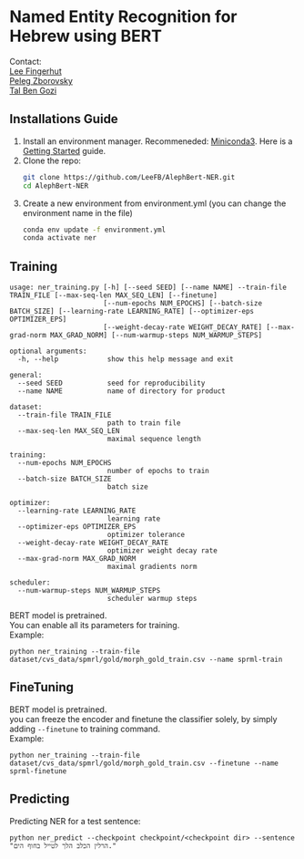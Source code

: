 # Named Entity Recognition for Hebrew using BERT

Contact: \
[Lee Fingerhut](mailto:leefingerhut@gmail.com)  \
[Peleg Zborovsky](mailto:peleg122@gmail.com) \
[Tal Ben Gozi](mailto:talbg9@gmail.com) 

## Installations Guide
1. Install an environment manager. Recommeneded: [Miniconda3](https://docs.conda.io/en/latest/miniconda.html).
   Here is a [Getting Started](https://docs.conda.io/projects/conda/en/latest/user-guide/getting-started.html#starting-conda) guide.
2. Clone the repo:
   ```sh
   git clone https://github.com/LeeFB/AlephBert-NER.git
   cd AlephBert-NER
   ```
4. Create a new environment from environment.yml (you can change the environment name in the file)
   ```sh
   conda env update -f environment.yml
   conda activate ner
   ```

## Training

```buildoutcfg
usage: ner_training.py [-h] [--seed SEED] [--name NAME] --train-file TRAIN_FILE [--max-seq-len MAX_SEQ_LEN] [--finetune]
                       [--num-epochs NUM_EPOCHS] [--batch-size BATCH_SIZE] [--learning-rate LEARNING_RATE] [--optimizer-eps OPTIMIZER_EPS]
                       [--weight-decay-rate WEIGHT_DECAY_RATE] [--max-grad-norm MAX_GRAD_NORM] [--num-warmup-steps NUM_WARMUP_STEPS]

optional arguments:
  -h, --help            show this help message and exit

general:
  --seed SEED           seed for reproducibility
  --name NAME           name of directory for product

dataset:
  --train-file TRAIN_FILE
                        path to train file
  --max-seq-len MAX_SEQ_LEN
                        maximal sequence length

training:
  --num-epochs NUM_EPOCHS
                        number of epochs to train
  --batch-size BATCH_SIZE
                        batch size

optimizer:
  --learning-rate LEARNING_RATE
                        learning rate
  --optimizer-eps OPTIMIZER_EPS
                        optimizer tolerance
  --weight-decay-rate WEIGHT_DECAY_RATE
                        optimizer weight decay rate
  --max-grad-norm MAX_GRAD_NORM
                        maximal gradients norm

scheduler:
  --num-warmup-steps NUM_WARMUP_STEPS
                        scheduler warmup steps
```
BERT model is pretrained. \
You can enable all its parameters for training. \
Example:
```buildoutcfg
python ner_training --train-file dataset/cvs_data/spmrl/gold/morph_gold_train.csv --name sprml-train
```

## FineTuning 
BERT model is pretrained. \
you can freeze the encoder and finetune the classifier solely, by simply adding `--finetune` to training command. \
Example: 
```buildoutcfg
python ner_training --train-file dataset/cvs_data/spmrl/gold/morph_gold_train.csv --finetune --name sprml-finetune
```

## Predicting
Predicting NER for a test sentence: 
```buildoutcfg
python ner_predict --checkpoint checkpoint/<checkpoint dir> --sentence "הרלין הכלב הלך לטייל בחוף הים."
```
